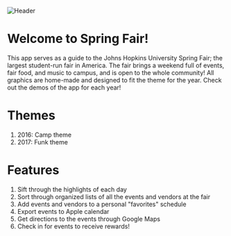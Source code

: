 ![Header](https://github.com/grawson/Spring-Fair-JHU-App/blob/master/readme-images/Header.png)

# Welcome to Spring Fair!

This app serves as a guide to the Johns Hopkins University Spring Fair; the largest student-run fair in America. The fair brings a weekend full of events, fair food, and music to campus, and is open to the whole community! All graphics are home-made and designed to fit the theme for the year. Check out the demos of the app for each year!

# Themes

1. 2016: Camp theme
2. 2017: Funk theme

# Features

1.  Sift through the highlights of each day
2.  Sort through organized lists of all the events and vendors at the fair
3.  Add events and vendors to a personal "favorites" schedule
4.  Export events to Apple calendar
5.  Get directions to the events through Google Maps
6. Check in for events to receive rewards!


